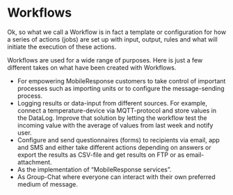 # Workflows #
Ok, so what we call a Workflow is in fact a template or configuration for how a series of actions (jobs) are set up with input, output, rules and what will initiate the execution of these actions.

Workflows are used for a wide range of purposes. Here is just a few different takes on what have been created with Workflows.

- For empowering MobileResponse customers to take control of important processes such as importing units or to configure the message-sending process.
- Logging results or data-input from different sources. For example, connect a temperature-device via MQTT-protocol and store values in the DataLog. Improve that solution by letting the workflow test the incoming value with the average of values from last week and notify user.
- Configure and send questionnaires (forms) to recipients via email, app and SMS and either take different actions depending on answers or export the results as CSV-file and get results on FTP or as email-attachment.
- As the implementation of “MobileResponse services”.
- As Group-Chat where everyone can interact with their own preferred medium of message.
